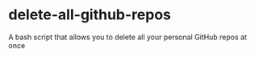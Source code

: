# delete-all-github-repos
A bash script that allows you to delete all your personal GitHub repos at once
